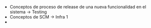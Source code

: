 - Conceptos de proceso de release de una nueva funcionalidad en el sistema -> Testing
- Conceptos de SCM -> Infra 1
- 